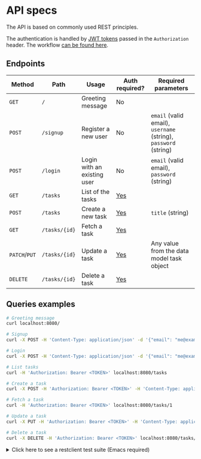 # API specs

The API is based on commonly used REST principles.

The authentication is handled by [JWT tokens](https://jwt.io/introduction) passed in the `Authorization` header. The workflow [can be found here](./authentication.md).

## Endpoints

| Method        | Path          | Usage                       | Auth required?             | Required parameters                                             |
|---------------|---------------|-----------------------------|----------------------------|-----------------------------------------------------------------|
| `GET`         | `/`           | Greeting message            | No                         |                                                                 |
| `POST`        | `/signup`     | Register a new user         | No                         | `email` (valid email), `username` (string), `password` (string) |
| `POST`        | `/login`      | Login with an existing user | No                         | `email` (valid email), `password` (string)                      |
| `GET`         | `/tasks`      | List of the tasks           | [Yes](./authentication.md) |                                                                 |
| `POST`        | `/tasks`      | Create a new task           | [Yes](./authentication.md) | `title` (string)                                                |
| `GET`         | `/tasks/{id}` | Fetch a task                | [Yes](./authentication.md) |                                                                 |
| `PATCH`/`PUT` | `/tasks/{id}` | Update a task               | [Yes](./authentication.md) | Any value from the data model task object                       |
| `DELETE`      | `/tasks/{id}` | Delete a task               | [Yes](./authentication.md) |                                                                 |

## Queries examples

```sh
# Greeting message
curl localhost:8080/

# Signup
curl -X POST -H 'Content-Type: application/json' -d '{"email": "me@example.com", "username": "me", "password": "Sup3rStr0ngP4ass!"}' localhost:8080/signup

# Login
curl -X POST -H 'Content-Type: application/json' -d '{"email": "me@example.com", "password": "Sup3rStr0ngP4ass!"}' localhost:8080/login

# List tasks
curl -H 'Authorization: Bearer <TOKEN>' localhost:8080/tasks

# Create a task
curl -X POST -H 'Authorization: Bearer <TOKEN>' -H 'Content-Type: application/json' -d '{"title": "My new task"}' localhost:8080/tasks

# Fetch a task
curl -H 'Authorization: Bearer <TOKEN>' localhost:8080/tasks/1

# Update a task
curl -X PUT -H 'Authorization: Bearer <TOKEN>' -H 'Content-Type: application/json' -d '{"title": "My edited task"}' localhost:8080/tasks/1

# Delete a task
curl -X DELETE -H 'Authorization: Bearer <TOKEN>' localhost:8080/tasks/1
```

<details>
  <summary>Click here to see a restclient test suite (Emacs required)</summary>

```
# -*- restclient -*-

:host = http://localhost:8080
:token = xxx

# Index
GET :host/

# Signup
POST :host/signup
Content-Type: application/json

{"email": "me@example.com", "username": "me", "password": "Sup3rStr0ngP4ass!"}

# Login
POST :host/login
Content-Type: application/json
-> jq-set-var :token .token

{"email": "me@example.com", "password": "Sup3rStr0ngP4ass!"}

# List tasks
GET :host/tasks
Authorization: Bearer :token

# Fetch task
GET :host/tasks/1
Authorization: Bearer :token

# Create task
POST :host/tasks
Authorization: Bearer :token
Content-Type: application/json

{"title": "My first task"}

# Update task
PATCH :host/tasks/1
Authorization: Bearer :token
Content-Type: application/json

{"title": "My edited task"}

# Delete task
DELETE :host/tasks/1
Authorization: Bearer :token

```
</details>

